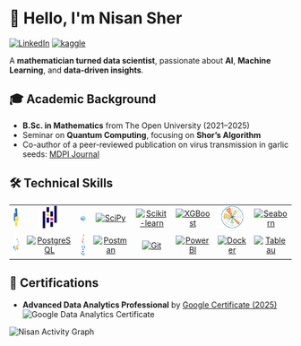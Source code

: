 # 👋 Hello, I'm Nisan Sher
[![LinkedIn](https://img.shields.io/badge/LinkedIn-0A66C2?style=for-the-badge&logo=linkedin&logoColor=white)](https://linkedin.com/in/nisan-sher/)
[![kaggle](https://img.shields.io/badge/Kaggle-20BEFF?style=for-the-badge&logo=kaggle&logoColor=white)](https://www.kaggle.com/nisansher)

A **mathematician turned data scientist**, passionate about **AI**, **Machine Learning**, and **data-driven insights**.

## 🎓 Academic Background

- **B.Sc. in Mathematics** from The Open University (2021–2025)
- Seminar on **Quantum Computing**, focusing on **Shor’s Algorithm**
- Co-author of a peer-reviewed publication on virus transmission in garlic seeds: [MDPI Journal](https://doi.org/10.3390/v14102092)  

[//]: # (  <img src="https://www.mdpi.com/viruses/viruses-14-02092/article_deploy/html/images/viruses-14-02092-g005.png" alt="Garlic virus research figure" width="300"/>)

## 🛠️ Technical Skills

<div class="table-wrapper">
  <table>
    <tr>
      <td align="center"><a href="https://www.python.org" target="_blank" rel="noreferrer" title="Python">
        <img src="https://raw.githubusercontent.com/devicons/devicon/master/icons/python/python-original.svg" alt="Python" width="40" height="40"/>
      </a></td>
      <td align="center"><a href="https://pandas.pydata.org/" target="_blank" title="Pandas">
        <img src="https://raw.githubusercontent.com/devicons/devicon/master/icons/pandas/pandas-original.svg" alt="Pandas" width="40"/>
      </a></td>
      <td align="center"><a href="https://numpy.org/" target="_blank" title="NumPy">
        <img src="https://raw.githubusercontent.com/devicons/devicon/master/icons/numpy/numpy-original.svg" alt="NumPy" width="40"/>
      </a></td>
      <td align="center"><a href="https://scipy.org/" target="_blank" title="SciPy">
        <img src="https://upload.wikimedia.org/wikipedia/commons/b/b2/SCIPY_2.svg" alt="SciPy" width="40"/>
      </a></td>
      <td align="center"><a href="https://scikit-learn.org/" target="_blank" title="Scikit-learn">
        <img src="https://upload.wikimedia.org/wikipedia/commons/0/05/Scikit_learn_logo_small.svg" alt="Scikit-learn" width="40"/>
      </a></td>
      <td align="center"><a href="https://xgboost.ai/" target="_blank" title="XGBoost">
        <img src="https://upload.wikimedia.org/wikipedia/commons/6/69/XGBoost_logo.png" alt="XGBoost" width="40"/>
      </a></td>
      <td align="center"><a href="https://matplotlib.org/" target="_blank" title="Matplotlib">
        <img src="https://raw.githubusercontent.com/devicons/devicon/master/icons/matplotlib/matplotlib-original.svg" alt="Matplotlib" width="40"/>
      </a></td>
      <td align="center"><a href="https://seaborn.pydata.org/" target="_blank" title="Seaborn">
        <img src="https://seaborn.pydata.org/_images/logo-mark-lightbg.svg" alt="Seaborn" width="40"/>
      </a></td>
    </tr>
    <tr> 
      <td align="center"><a href="https://www.mysql.com/" target="_blank" rel="noreferrer" title="MySQL">
        <img src="https://raw.githubusercontent.com/devicons/devicon/master/icons/mysql/mysql-original-wordmark.svg" alt="MySQL" width="40" height="40"/>
      </a></td>
      <td align="center"><a href="https://www.postgresql.org/" target="_blank" title="PostgreSQL">
        <img src="https://upload.wikimedia.org/wikipedia/commons/2/29/Postgresql_elephant.svg" alt="PostgreSQL" width="40"/>
      </a></td>
      <td align="center"><a href="https://www.java.com" target="_blank" rel="noreferrer" title="Java">
        <img src="https://raw.githubusercontent.com/devicons/devicon/master/icons/java/java-original.svg" alt="Java" width="40" height="40"/>
      </a></td>
      <td align="center"><a href="https://postman.com" target="_blank" rel="noreferrer" title="Postman">
        <img src="https://www.vectorlogo.zone/logos/getpostman/getpostman-icon.svg" alt="Postman" width="40"/>
      </a></td>
      <td align="center"><a href="https://git-scm.com/" target="_blank" rel="noreferrer" title="Git">
        <img src="https://www.vectorlogo.zone/logos/git-scm/git-scm-icon.svg" alt="Git" width="40" height="40"/>
      </a></td>
      <td align="center"><a href="https://powerbi.microsoft.com/" target="_blank" rel="noreferrer" title="Power BI">
        <img src="https://upload.wikimedia.org/wikipedia/commons/c/cf/New_Power_BI_Logo.svg" alt="Power BI" width="40" height="40"/>
      </a></td>
      <td align="center"><a href="https://www.docker.com/" target="_blank" title="Docker">
        <img src="https://www.docker.com/wp-content/uploads/2022/03/vertical-logo-monochromatic.png" alt="Docker" width="40"/>
      </a></td>
      <td align="center"><a href="https://www.tableau.com/" target="_blank" rel="noreferrer" title="Tableau">
        <img src="https://cdn.iconscout.com/icon/free/png-512/free-tableau-icon-download-in-svg-png-gif-file-formats--software-logo-freebies-pack-logos-icons-4489897.png?f=webp&w=512" alt="Tableau" width="40" style="padding: 0px;"/>
      </a></td>
    </tr>
  </table>
</div>



## 📄 Certifications

- **Advanced Data Analytics Professional** by [Google Certificate (2025)](https://www.credly.com/badges/e81e2d15-ed99-4264-a143-5ac090ce7c4d/public_url)  
  <img src="https://images.credly.com/size/220x220/images/9267a387-1a51-4ebe-8c05-976a5ec4c3d0/image.png" alt="Google Data Analytics Certificate" width="200"/>

<p style="display:none;">
<img src="https://komarev.com/ghpvc/?username=nisanMan&label=Profile%20views&color=0e75b6&style=flat" width="0" height="0" /></p>

[//]: <img src="https://komarev.com/ghpvc/?username=nisanMan&label=Profile%20views&color=0e75b6&style=flat"/>

![Nisan Activity Graph](https://github-readme-activity-graph.vercel.app/graph?username=nisanMan&github-compact=true&bg_color=0c1014&color=a8f0c6&line=2ecc71&point=27ae60&area=true&area_color=2ecc71ff&hide_border=true&custom_title=Nisan%20Activity%20Graph)

[//]: # ()
[//]: # (# Hi, I'm Nisan)

[//]: # (### Passionate about Data Science, AI, and Machine Learning 💙)

[//]: # ()
[//]: # ([![LinkedIn]&#40;https://img.shields.io/badge/LinkedIn-0A66C2?style=for-the-badge&logo=linkedin&logoColor=white&#41;]&#40;https://linkedin.com/in/nisan-sher/&#41;)

[//]: # ([![kaggle]&#40;https://img.shields.io/badge/Kaggle-20BEFF?style=for-the-badge&logo=kaggle&logoColor=white&#41;]&#40;https://www.kaggle.com/nisansher&#41;)

[//]: # ()
[//]: # (- 🎓 I hold a **B.Sc. in Mathematics** and have a strong analytical background.)

[//]: # ()
[//]: # (- 🔬 I worked as a **research assistant at a government institute** and was a **co-author of a scientific publication**: [MDPI Paper]&#40;https://www.mdpi.com/1999-4915/14/10/2092&#41;.)

[//]: # ()
[//]: # (- 📝 My **seminar research** focused on **Quantum Computation**, with an emphasis on **Shor's Algorithm**.)

[//]: # ()
[//]: # ([//]: # &#40;- 🚀 Currently, I’m transitioning into the **data science and analytics field**.&#41;)
[//]: # ()
[//]: # (### 🛠️ Technologies & 🐍 Python Libraries for Data, Visualization & ML)

[//]: # ()
[//]: # ()
[//]: # (<div class="table-wrapper">)

[//]: # (  <table>)

[//]: # (    <tr>)

[//]: # (      <td align="center"><a href="https://www.python.org" target="_blank" rel="noreferrer" title="Python">)

[//]: # (        <img src="https://raw.githubusercontent.com/devicons/devicon/master/icons/python/python-original.svg" alt="Python" width="40" height="40"/>)

[//]: # (      </a></td>)

[//]: # (      <td align="center"><a href="https://pandas.pydata.org/" target="_blank" title="Pandas">)

[//]: # (        <img src="https://raw.githubusercontent.com/devicons/devicon/master/icons/pandas/pandas-original.svg" alt="Pandas" width="40"/>)

[//]: # (      </a></td>)

[//]: # (      <td align="center"><a href="https://numpy.org/" target="_blank" title="NumPy">)

[//]: # (        <img src="https://raw.githubusercontent.com/devicons/devicon/master/icons/numpy/numpy-original.svg" alt="NumPy" width="40"/>)

[//]: # (      </a></td>)

[//]: # (      <td align="center"><a href="https://scipy.org/" target="_blank" title="SciPy">)

[//]: # (        <img src="https://upload.wikimedia.org/wikipedia/commons/b/b2/SCIPY_2.svg" alt="SciPy" width="40"/>)

[//]: # (      </a></td>)

[//]: # (      <td align="center"><a href="https://scikit-learn.org/" target="_blank" title="Scikit-learn">)

[//]: # (        <img src="https://upload.wikimedia.org/wikipedia/commons/0/05/Scikit_learn_logo_small.svg" alt="Scikit-learn" width="40"/>)

[//]: # (      </a></td>)

[//]: # (      <td align="center"><a href="https://xgboost.ai/" target="_blank" title="XGBoost">)

[//]: # (        <img src="https://upload.wikimedia.org/wikipedia/commons/6/69/XGBoost_logo.png" alt="XGBoost" width="40"/>)

[//]: # (      </a></td>)

[//]: # (      <td align="center"><a href="https://matplotlib.org/" target="_blank" title="Matplotlib">)

[//]: # (        <img src="https://raw.githubusercontent.com/devicons/devicon/master/icons/matplotlib/matplotlib-original.svg" alt="Matplotlib" width="40"/>)

[//]: # (      </a></td>)

[//]: # (      <td align="center"><a href="https://seaborn.pydata.org/" target="_blank" title="Seaborn">)

[//]: # (        <img src="https://seaborn.pydata.org/_images/logo-mark-lightbg.svg" alt="Seaborn" width="40"/>)

[//]: # (      </a></td>)

[//]: # (    </tr>)

[//]: # (  </table>)

[//]: # (</div>)

[//]: # ()
[//]: # (<br>)

[//]: # ()
[//]: # (<div class="table-wrapper">)

[//]: # (  <table>)

[//]: # (    <tr>)

[//]: # (      <td align="center"><a href="https://www.mysql.com/" target="_blank" rel="noreferrer" title="MySQL">)

[//]: # (        <img src="https://raw.githubusercontent.com/devicons/devicon/master/icons/mysql/mysql-original-wordmark.svg" alt="MySQL" width="40" height="40"/>)

[//]: # (      </a></td>)

[//]: # (      <td align="center"><a href="https://www.java.com" target="_blank" rel="noreferrer" title="Java">)

[//]: # (        <img src="https://raw.githubusercontent.com/devicons/devicon/master/icons/java/java-original.svg" alt="Java" width="40" height="40"/>)

[//]: # (      </a></td>)

[//]: # (      <td align="center"><a href="https://postman.com" target="_blank" rel="noreferrer" title="Postman">)

[//]: # (        <img src="https://www.vectorlogo.zone/logos/getpostman/getpostman-icon.svg" alt="Postman" width="40" height="40"/>)

[//]: # (      </a></td>)

[//]: # (      <td align="center"><a href="https://git-scm.com/" target="_blank" rel="noreferrer" title="Git">)

[//]: # (        <img src="https://www.vectorlogo.zone/logos/git-scm/git-scm-icon.svg" alt="Git" width="40" height="40"/>)

[//]: # (      </a></td>)

[//]: # (      <td align="center"><a href="https://powerbi.microsoft.com/" target="_blank" rel="noreferrer" title="Power BI">)

[//]: # (        <img src="https://upload.wikimedia.org/wikipedia/commons/c/cf/New_Power_BI_Logo.svg" alt="Power BI" width="40" height="40"/>)

[//]: # (      </a></td>)

[//]: # (      <td align="center"><a href="https://www.tableau.com/" target="_blank" rel="noreferrer" title="Tableau">)

[//]: # (        <img src="https://upload.wikimedia.org/wikipedia/commons/4/4b/Tableau_Logo.png" alt="Tableau" width="110" height="30" style="padding: 0px;"/>)

[//]: # (      </a></td>)

[//]: # (    </tr>)

[//]: # (  </table>)

[//]: # (</div>)
